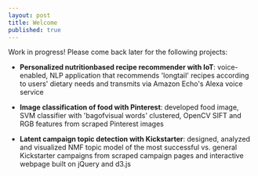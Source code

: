 ```yaml
---
layout: post
title: Welcome
published: true
---
```


Work in progress! Please come back later for the following projects:

* **Personalized nutritionbased recipe recommender with IoT**: voice-enabled, NLP application that recommends 'longtail' recipes according to users' dietary needs and transmits via Amazon Echo's Alexa voice service

* **Image classification of food with Pinterest**: developed food image, SVM classifier with 'bagofvisual words' clustered, OpenCV SIFT and RGB features from scraped Pinterest images

* **Latent campaign topic detection with Kickstarter**: designed, analyzed and visualized NMF topic model of the most successful vs. general Kickstarter campaigns from scraped campaign pages and interactive webpage built on jQuery and d3.js